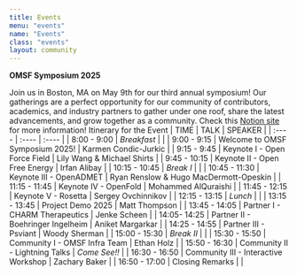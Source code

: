 ```yaml
---
title: Events
menu: "events"
name: "Events"
class: "events"
layout: community
---
```


**OMSF Symposium 2025**

Join us in Boston, MA on May 9th for our third annual symposium! Our gatherings are a perfect opportunity for our community of contributors, academics, and industry partners to gather under one roof, share the latest advancements, and grow together as a community.   Check this [Notion site](https://omsf.notion.site/OMSF-Symposium-2025-157e6ec9d442801c91e2d8c672ba40a4) for more information!
Itinerary for the Event
|  TIME |  TALK |  SPEAKER |
| :---- | :---- | :---- |
|  8:00 \- 9:00 |   *Breakfast*  |  |
|  9:00 \- 9:15 |  Welcome to OMSF Symposium 2025\! |  Karmen Condic-Jurkic |
|  9:15 \- 9:45 |  Keynote I \- Open Force Field |  Lily Wang & Michael Shirts |
|  9:45 \- 10:15 |  Keynote II \- Open Free Energy |  Irfan Alibay |
|  10:15 \- 10:45 |   *Break I* |  |
|  10:45 \- 11:30 |  Keynote III \- OpenADMET |  Ryan Renslow & Hugo MacDermott-Opeskin |
|  11:15 \- 11:45 |  Keynote IV \- OpenFold |  Mohammed AlQuraishi |
|  11:45 \- 12:15 |  Keynote V \- Rosetta |  Sergey Ovchinnikov |
|  12:15 \- 13:15 |   *Lunch* |  |
|  13:15 \- 13:45 |  Project Demo 2025 |  Matt Thompson |
|  13:45 \- 14:05 |  Partner I - CHARM Therapeutics |  Jenke Scheen |
|  14:05- 14:25 |  Partner II - Boehringer Ingelheim |  Aniket Margarkar |
|  14:25 \- 14:55 |  Partner III - Psviant |  Woody Sherman |
|  15:00 \- 15:30 |   *Break II* |  |
|  15:30 \- 15:50 |  Community I \- OMSF Infra Team |  Ethan Holz |
|  15:50 \- 16:30 |  Community II \- Lightning Talks |  *Come See\!\!* |
|  16:30 \- 16:50 |  Community III \- Interactive Workshop |  Zachary Baker |
|  16:50 \- 17:00 |  Closing Remarks |  |
